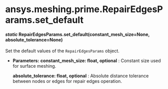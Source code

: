 # ansys.meshing.prime.RepairEdgesParams.set_default

<a id="ansys.meshing.prime.RepairEdgesParams.set_default"></a>

#### *static* RepairEdgesParams.set_default(constant_mesh_size=None, absolute_tolerance=None)

Set the default values of the `RepairEdgesParams` object.

* **Parameters:**
  **constant_mesh_size: float, optional**
  : Constant size used for surface meshing.

  **absolute_tolerance: float, optional**
  : Absolute distance tolerance between nodes or edges for repair edges operation.

<!-- !! processed by numpydoc !! -->
